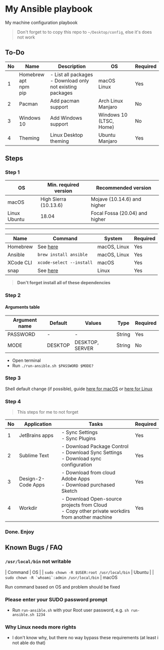 # My Ansible playbook

My machine configuration playbook

> Don't forget to to copy this repo to `~/Desktop/config`, else it's does not work

## To-Do

| No  | Name                             | Description                                                   | OS                      | Required |
| --- | -------------------------------- | ------------------------------------------------------------- | ----------------------- | -------- |
| 1   | Homebrew<br/>apt<br/>npm<br/>pip | - List all packages<br/>- Download only not existing packages | macOS<br/>Linux         | Yes      |
| 2   | Pacman                           | Add pacman support                                            | Arch Linux<br/>Manjaro  | No       |
| 3   | Windows 10                       | Add Windows support                                           | Windows 10 (LTSC, Home) | No       |
| 4   | Theming                          | Linux Desktop theming                                         | Ubuntu<br/>Manjaro      | Yes      |

## Steps

### Step 1

| OS           | Min. required version | Recommended version            |
| ------------ | --------------------- | ------------------------------ |
| macOS        | High Sierra (10.13.6) | Mojave (10.14.6) and higher    |
| Linux Ubuntu | 18.04                 | Focal Fossa (20.04) and higher |

---

| Name      | Command                                                         | System       | Required |
| --------- | --------------------------------------------------------------- | ------------ | -------- |
| Homebrew  | See [here](https://brew.sh)                                     | macOS, Linux | Yes      |
| Ansible   | `brew install ansible`                                          | macOS, Linux | Yes      |
| XCode CLI | `xcode-select --install`                                        | macOS        | Yes      |
| snap      | See [here](https://snapcraft.io/docs/installing-snap-on-ubuntu) | Linux        | Yes      |

> **Don't forget install all of these dependencies**

### Step 2

#### Arguments table

| Argument name | Default | Values          | Type   | Required |
| ------------- | ------- | --------------- | ------ | -------- |
| PASSWORD      | -       | -               | String | Yes      |
| MODE          | DESKTOP | DESKTOP, SERVER | String | No       |

- Open terminal
- Run `./run-ansible.sh $PASSWORD $MODE?`

### Step 3

Shell default change (if possible), guide [here for macOS](https://stackoverflow.com/a/26321141) or [here for Linux](https://superuser.com/a/119216)

### Step 4

> This steps for me to not forget

| No  | Application        | Tasks                                                                                             | Required |
| --- | ------------------ | ------------------------------------------------------------------------------------------------- | -------- |
| 1   | JetBrains apps     | - Sync Settings<br/> - Sync Plugins                                                               | Yes      |
| 2   | Sublime Text       | - Download Package Control<br/>- Download Sync Settings<br/>- Download sync configuration         | Yes      |
| 3   | Design-2-Code Apps | - Download from cloud Adobe Apps<br/>- Download purchased Sketch                                  | Yes      |
| 4   | Workdir            | - Download Open-source projects from Cloud<br/>- Copy other private workdirs from another machine | Yes      |

### Done. Enjoy

## Known Bugs / FAQ

### `/usr/local/bin` not writable

| Command | OS |
| `sudo chown -R $USER:root /usr/local/bin` | Ubuntu |
| `` sudo chown -R `whoami`:admin /usr/local/bin `` | macOS

Run command based on OS and problem should be fixed

### Please enter your SUDO password prompt

- Run `run-ansible.sh` with your Root user password, e.g. `sh run-ansible.sh 1234`

### Why Linux needs more rights

- I don't know why, but there no way bypass these requirements (at least i not able do that)
